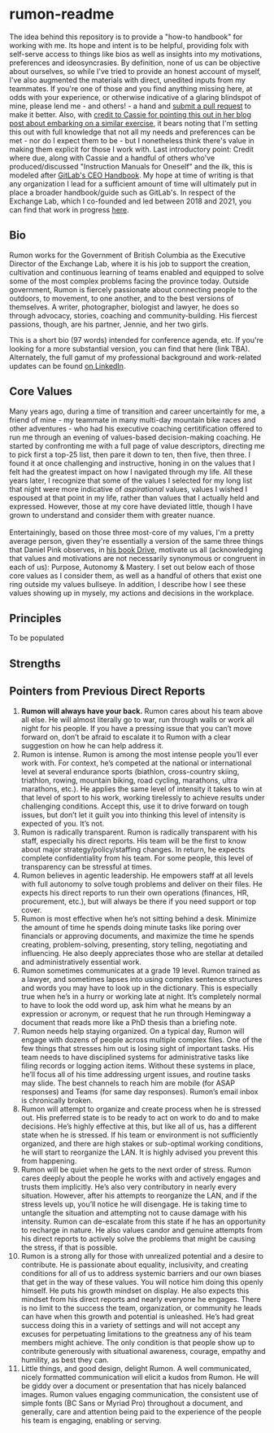 # rumon-readme

The idea behind this repository is to provide a "how-to handbook" for working with me. Its hope and intent is to be helpful, providing folx with self-serve access to things like bios as well as insights into my motivations, preferences and ideosyncrasies. By definition, none of us can be objective about ourselves, so while I've tried to provide an honest account of myself, I've also augmented the materials with direct, unedited inputs from my teammates. If you're one of those and you find anything missing here, at odds with your experience, or otherwise indicative of a glaring blindspot of mine, please lend me - and others! - a hand and <a href="https://docs.github.com/en/github/collaborating-with-issues-and-pull-requests/about-pull-requests">submit a pull request</a> to make it better. Also, with <a href="https://cassierobinson.medium.com/a-user-manual-for-me-d3a851fbc694">credit to Cassie for pointing this out in her blog post about embarking on a similar exercise</a>, it bears noting that I'm setting this out with full knowledge that not all my needs and preferences can be met - nor do I expect them to be - but I nonetheless think there's value in making them explicit for those I work with. Last introductory point: Credit where due, along with Cassie and a handful of others who've produced/discussed "Instruction Manuals for Oneself" and the ilk, this is modeled after <a href="https://about.gitlab.com/handbook/ceo/">GitLab's CEO Handbook</a>. My hope at time of writing is that any organization I lead for a sufficient amount of time will ultimately put in place a broader handbook/guide such as GitLab's. In respect of the Exchange Lab, which I co-founded and led between 2018 and 2021, you can find that work in progress <a href="https://bcgov.github.io/ExchangeLabOps/">here</a>.

<H2>Bio</H2>
Rumon works for the Government of British Columbia as the Executive Director of the Exchange Lab, where it is his job to support the creation, cultivation and continuous learning of teams enabled and equipped to solve some of the most complex problems facing the province today. Outside government, Rumon is fiercely passionate about connecting people to the outdoors, to movement, to one another, and to the best versions of themselves. A writer, photographer, biologist and lawyer, he does so through advocacy, stories, coaching and community-building. His fiercest passions, though, are his partner, Jennie, and her two girls.

This is a short bio (97 words) intended for conference agenda, etc. If you're looking for a more substantial version, you can find that here (link TBA). Alternately, the full gamut of my professional background and work-related updates can be found <a href="linkedin.com/in/rumon">on LinkedIn</a>.

<H2>Core Values</H2>
Many years ago, during a time of transition and career uncertaintly for me, a friend of mine - my teammate in many multi-day mountain bike races and other adventures - who had his executive coaching certitification offered to run me through an evening of values-based decision-making coaching. He started by confronting me with a full page of value descriptors, directing me to pick first a top-25 list, then pare it down to ten, then five, then three. I found it at once challenging and instructive, honing in on the values that I felt had the greatest impact on how I navigated through my life. All these years later, I recognize that some of the values I selected for my long list that night were more indicative of <i>aspirational</i> values, values I wished I espoused at that point in my life, rather than values that I actually held and expressed. However, those at my core have deviated little, though I have grown to understand and consider them with greater nuance. 
<br/><br/>
Entertainingly, based on those three most-core of my values, I'm a pretty average person, given they're essentially a version of the same three things that Daniel Pink observes, in <a href="https://www.danpink.com/books/drive/">his book Drive</a>, motivate us all (acknowledging that values and motivations are not necessarily synonymous or congruent in each of us): Purpose, Autonomy & Mastery. I set out below each of those core values as I consider them, as well as a handful of others that exist one ring outside my values bullseye. In addition, I describe how I see these values showing up in mysely, my actions and decisions in the workplace.

<H2>Principles</H2>
To be populated

<H2>Strengths</H2>

<H2>Pointers from Previous Direct Reports</H2>
<ol>
  <li><b>Rumon will always have your back.</b> Rumon cares about his team above all else. He will almost literally go to war, run through walls or work all night for his people. If you have a pressing issue that you can’t move forward on, don’t be afraid to escalate it to Rumon with a clear suggestion on how he can help address it.</li>
<li>Rumon is intense. Rumon is among the most intense people you’ll ever work with. For context, he’s competed at the national or international level at several endurance sports (biathlon, cross-country skiing, triathlon, rowing, mountain biking, road cycling, marathons, ultra marathons, etc.). He applies the same level of intensity it takes to win at that level of sport to his work, working tirelessly to achieve results under challenging conditions. Accept this, use it to drive forward on tough issues, but don’t let it guilt you into thinking this level of intensity is expected of you. It’s not.</li>
<li>Rumon is radically transparent. Rumon is radically transparent with his staff, especially his direct reports. His team will be the first to know about major strategy/policy/staffing changes. In return, he expects complete confidentiality from his team. For some people, this level of transparency can be stressful at times.</li>
<li>Rumon believes in agentic leadership. He empowers staff at all levels with full autonomy to solve tough problems and deliver on their files. He expects his direct reports to run their own operations (finances, HR, procurement, etc.), but will always be there if you need support or top cover.</li> 
<li>Rumon is most effective when he’s not sitting behind a desk. Minimize the amount of time he spends doing minute tasks like poring over financials or approving documents, and maximize the time he spends creating, problem-solving, presenting, story telling, negotiating and influencing. He also deeply appreciates those who are stellar at detailed and administratively essential work.</li>
<li>Rumon sometimes communicates at a grade 19 level. Rumon trained as a lawyer, and sometimes lapses into using complex sentence structures and words you may have to look up in the dictionary. This is especially true when he’s in a hurry or working late at night. It’s completely normal to have to look the odd word up, ask him what he means by an expression or acronym, or request that he run through Hemingway a document that reads more like a PhD thesis than a briefing note.</li>
<li>Rumon needs help staying organized. On a typical day, Rumon will engage with dozens of people across multiple complex files. One of the few things that stresses him out is losing sight of important tasks. His team needs to have disciplined systems for administrative tasks like filing records or logging action items. Without these systems in place, he’ll focus all of his time addressing urgent issues, and routine tasks may slide. The best channels to reach him are mobile (for ASAP responses) and Teams (for same day responses). Rumon’s email inbox is chronically broken.</li>
<li>Rumon will attempt to organize and create process when he is stressed out. His preferred state is to be ready to act on work to do and to make decisions. He’s highly effective at this, but like all of us, has a different state when he is stressed. If his team or environment is not sufficiently organized, and there are high stakes or sub-optimal working conditions, he will start to reorganize the LAN. It is highly advised you prevent this from happening.
<li>Rumon will be quiet when he gets to the next order of stress. Rumon cares deeply about the people he works with and actively engages and trusts them implicitly. He’s also very contributory in nearly every situation. However, after his attempts to reorganize the LAN, and if the stress levels up, you’ll notice he will disengage. He is taking time to untangle the situation and attempting not to cause damage with his intensity. Rumon can de-escalate from this state if he has an opportunity to recharge in nature. He also values candor and genuine attempts from his direct reports to actively solve the problems that might be causing the stress, if that is possible.</li>
<li>Rumon is a strong ally for those with unrealized potential and a desire to contribute. He is passionate about equality, inclusivity, and creating conditions for all of us to address systemic barriers and our own biases that get in the way of these values. You will notice him doing this openly himself. He puts his growth mindset on display. He also expects this mindset from his direct reports and nearly everyone he engages. There is no limit to the success the team, organization, or community he leads can have when this growth and potential is unleashed. He’s had great success doing this in a variety of settings and will not accept any excuses for perpetuating limitations to the greatness any of his team members might achieve. The only condition is that people show up to contribute generously with situational awareness, courage, empathy and humility, as best they can.</li>
<li>Little things, and good design, delight Rumon. A well communicated, nicely formatted communication will elicit a kudos from Rumon. He will be giddy over a document or presentation that has nicely balanced images. Rumon values engaging communication, the consistent use of simple fonts (BC Sans or Myriad Pro) throughout a document, and generally, care and attention being paid to the experience of the people his team is engaging, enabling or serving.</li>
